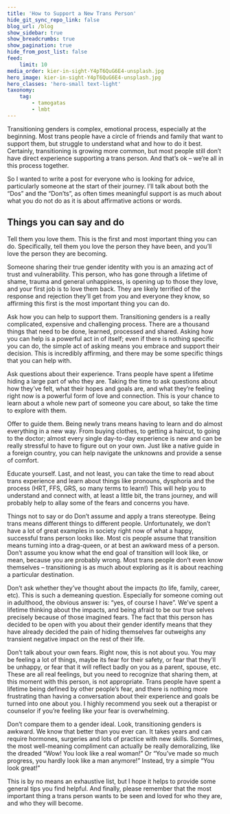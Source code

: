 ```yaml
---
title: 'How to Support a New Trans Person'
hide_git_sync_repo_link: false
blog_url: /blog
show_sidebar: true
show_breadcrumbs: true
show_pagination: true
hide_from_post_list: false
feed:
    limit: 10
media_order: kier-in-sight-Y4pT6QuG6E4-unsplash.jpg
hero_image: kier-in-sight-Y4pT6QuG6E4-unsplash.jpg
hero_classes: 'hero-small text-light'
taxonomy:
    tag:
        - tamogatas
        - lmbt
---
```


Transitioning genders is complex, emotional process, especially at the beginning. Most trans people have a circle of friends and family that want to support them, but struggle to understand what and how to do it best. Certainly, transitioning is growing more common, but most people still don’t have direct experience supporting a trans person. And that’s ok – we’re all in this process together.

So I wanted to write a post for everyone who is looking for advice, particularly someone at the start of their journey. I’ll talk about both the “Dos” and the “Don’ts”, as often times meaningful support is as much about what you do not do as it is about affirmative actions or words.

## Things you can say and do

Tell them you love them. This is the first and most important thing you can do. Specifically, tell them you love the person they have been, and you’ll love the person they are becoming.

Someone sharing their true gender identity with you is an amazing act of trust and vulnerability. This person, who has gone through a lifetime of shame, trauma and general unhappiness, is opening up to those they love, and your first job is to love them back. They are likely terrified of the response and rejection they’ll get from you and everyone they know, so affirming this first is the most important thing you can do.

Ask how you can help to support them. Transitioning genders is a really complicated, expensive and challenging process. There are a thousand things that need to be done, learned, processed and shared. Asking how you can help is a powerful act in of itself; even if there is nothing specific you can do, the simple act of asking means you embrace and support their decision. This is incredibly affirming, and there may be some specific things that you can help with.

Ask questions about their experience. Trans people have spent a lifetime hiding a large part of who they are. Taking the time to ask questions about how they’ve felt, what their hopes and goals are, and what they’re feeling right now is a powerful form of love and connection. This is your chance to learn about a whole new part of someone you care about, so take the time to explore with them.

Offer to guide them. Being newly trans means having to learn and do almost everything in a new way. From buying clothes, to getting a haircut, to going to the doctor; almost every single day-to-day experience is new and can be really stressful to have to figure out on your own. Just like a native guide in a foreign country, you can help navigate the unknowns and provide a sense of comfort.

Educate yourself. Last, and not least, you can take the time to read about trans experience and learn about things like pronouns, dysphoria and the process (HRT, FFS, GRS, so many terms to learn!) This will help you to understand and connect with, at least a little bit, the trans journey, and will probably help to allay some of the fears and concerns you have.

Things not to say or do
Don’t assume and apply a trans stereotype. Being trans means different things to different people. Unfortunately, we don’t have a lot of great examples in society right now of what a happy, successful trans person looks like. Most cis people assume that transition means turning into a drag-queen, or at best an awkward mess of a person. Don’t assume you know what the end goal of transition will look like, or mean, because you are probably wrong. Most trans people don’t even know themselves – transitioning is as much about exploring as it is about reaching a particular destination.

Don’t ask whether they’ve thought about the impacts (to life, family, career, etc). This is such a demeaning question. Especially for someone coming out in adulthood, the obvious answer is: “yes, of course I have”. We’ve spent a lifetime thinking about the impacts, and being afraid to be our true selves precisely because of those imagined fears. The fact that this person has decided to be open with you about their gender identify means that they have already decided the pain of hiding themselves far outweighs any transient negative impact on the rest of their life.

Don’t talk about your own fears. Right now, this is not about you. You may be feeling a lot of things, maybe its fear for their safety, or fear that they’ll be unhappy, or fear that it will reflect badly on you as a parent, spouse, etc. These are all real feelings, but you need to recognize that sharing them, at this moment with this person, is not appropriate. Trans people have spent a lifetime being defined by other people’s fear, and there is nothing more frustrating than having a conversation about their experience and goals be turned into one about you. I highly recommend you seek out a therapist or counselor if you’re feeling like your fear is overwhelming.

Don’t compare them to a gender ideal. Look, transitioning genders is awkward. We know that better than you ever can. It takes years and can require hormones, surgeries and lots of practice with new skills. Sometimes, the most well-meaning compliment can actually be really demoralizing, like the dreaded “Wow! You look like a real woman!” Or “You’ve made so much progress, you hardly look like a man anymore!” Instead, try a simple “You look great!”

This is by no means an exhaustive list, but I hope it helps to provide some general tips you find helpful. And finally, please remember that the most important thing a trans person wants to be seen and loved for who they are, and who they will become.

